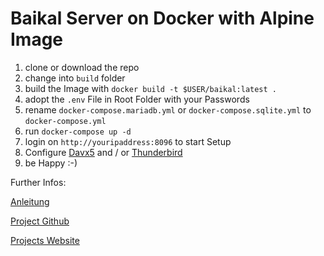 # Baikal Server on Docker with Alpine Image

1. clone or download the repo
2. change into `build` folder
3. build the Image with `docker build -t $USER/baikal:latest .`
4. adopt the `.env` File in Root Folder with your Passwords
5. rename `docker-compose.mariadb.yml` or `docker-compose.sqlite.yml` to `docker-compose.yml`
6. run `docker-compose up -d`
7. login on `http://youripaddress:8096` to start Setup
8. Configure [Davx5](https://www.davx5.com/) and / or [Thunderbird](https://www.thunderbird.net)
9. be Happy :-)

Further Infos:

[Anleitung](https://github.com/JsBergbau/BaikalAnleitung)

[Project Github](https://github.com/sabre-io/Baikal)

[Projects Website](https://sabre.io/baikal/)
